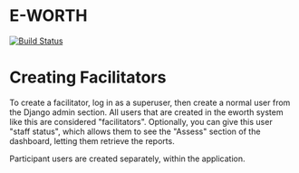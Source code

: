 E-WORTH
=======

[![Build Status](https://travis-ci.org/ccnmtl/worth2.svg?branch=master)](https://travis-ci.org/ccnmtl/worth2)


Creating Facilitators
=====================

To create a facilitator, log in as a superuser, then create a normal user from
the Django admin section. All users that are created in the eworth system like
this are considered "facilitators". Optionally, you can give this user "staff
status", which allows them to see the "Assess" section of the dashboard,
letting them retrieve the reports.

Participant users are created separately, within the application.